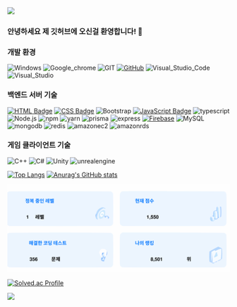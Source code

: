 <img src="https://capsule-render.vercel.app/api?type=waving&color=BDBDC8&height=150&section=header" />

### 안녕하세요 제 깃허브에 오신걸 환영합니다! 👋

### 개발 환경
![Windows](https://img.shields.io/badge/Windows-0078D6?style=for-the-badge&logo=windows&logoColor=white)
![Google_chrome](https://img.shields.io/badge/Google_chrome-4285F4?style=for-the-badge&logo=Google-chrome&logoColor=white)
![GIT](https://img.shields.io/badge/GIT-E44C30?style=for-the-badge&logo=git&logoColor=white)
[![GitHub](https://img.shields.io/badge/GitHub-100000?style=for-the-badge&logo=github&logoColor=white)](https://github.com/)
![Visual_Studio_Code](https://img.shields.io/badge/Visual_Studio_Code-0078D4?style=for-the-badge&logo=visual%20studio%20code&logoColor=white)
![Visual_Studio](https://img.shields.io/badge/Visual_Studio-5C2D91?style=for-the-badge&logo=visual%20studio&logoColor=white)

### 백엔드 서버 기술
[![HTML Badge](https://img.shields.io/badge/HTML-E34F26?style=for-the-badge&logo=html5&logoColor=white)](https://www.w3.org/html/)
[![CSS Badge](https://img.shields.io/badge/CSS-1572B6?style=for-the-badge&logo=css3&logoColor=white)](https://www.w3.org/Style/CSS/)
![Bootstrap](https://img.shields.io/badge/Bootstrap-563D7C?style=for-the-badge&logo=bootstrap&logoColor=white)
[![JavaScript Badge](https://img.shields.io/badge/JavaScript-F7DF1E?style=for-the-badge&logo=JavaScript&logoColor=white)](https://developer.mozilla.org/en-US/docs/Web/JavaScript)
![typescript](https://img.shields.io/badge/typescript-3178C6?style=for-the-badge&logo=typescript&logoColor=white)
![Node.js](https://img.shields.io/badge/Node.js-43853D?style=for-the-badge&logo=node.js&logoColor=white)
![npm](https://img.shields.io/badge/npm-CB3837?style=for-the-badge&logo=npm&logoColor=white)
![yarn](https://img.shields.io/badge/yarn-2C8EBB?style=for-the-badge&logo=yarn&logoColor=white)
![prisma](https://img.shields.io/badge/prisma-2D3748?style=for-the-badge&logo=prisma&logoColor=white)
![express](https://img.shields.io/badge/express-000000?style=for-the-badge&logo=express&logoColor=white)
[![Firebase](https://img.shields.io/badge/Firebase-FFCA28?style=for-the-badge&logo=Firebase&logoColor=white)](https://firebase.google.com/)
![MySQL](https://img.shields.io/badge/MySQL-005C84?style=for-the-badge&logo=mysql&logoColor=white)
![mongodb](https://img.shields.io/badge/mongodb-47A248?style=for-the-badge&logo=mongodb&logoColor=white)
![redis](https://img.shields.io/badge/redis-FF4438?style=for-the-badge&logo=redis&logoColor=white)
![amazonec2](https://img.shields.io/badge/amazonec2-FF9900?style=for-the-badge&logo=amazonec2&logoColor=white)
![amazonrds](https://img.shields.io/badge/amazonrds-527FFF?style=for-the-badge&logo=amazonrds&logoColor=white)

### 게임 클라이언트 기술
![C++](https://img.shields.io/badge/C%2B%2B-00599C?style=for-the-badge&logo=c%2B%2B&logoColor=white)
![C#](https://img.shields.io/badge/C%23-239120?style=for-the-badge&logo=c-sharp&logoColor=white)
![Unity](https://img.shields.io/badge/Unity-100000?style=for-the-badge&logo=unity&logoColor=white)
![unrealengine](https://img.shields.io/badge/unrealengine-%23313131.svg?style=for-the-badge&logo=unrealengine&logoColor=white)


[![Top Langs](https://github-readme-stats.vercel.app/api/top-langs/?username=KR-EGOIST)](https://github.com/anuraghazra/github-readme-stats)
[![Anurag's GitHub stats](https://github-readme-stats.vercel.app/api?username=KR-EGOIST)](https://github.com/anuraghazra/github-readme-stats)

[![](https://github.com/KR-EGOIST/github-programmers-rank/blob/master/lib/result.svg)](https://github.com/libtv/github-programmers-rank)

[![Solved.ac Profile](http://mazassumnida.wtf/api/v2/generate_badge?boj=jhso5041)](https://solved.ac/jhso5041/)

<img src="https://capsule-render.vercel.app/api?type=waving&color=BDBDC8&height=150&section=footer" />
      
<!--
**KR-EGOIST/KR-EGOIST** is a ✨ _special_ ✨ repository because its `README.md` (this file) appears on your GitHub profile.

Here are some ideas to get you started:

- 🔭 I’m currently working on ...
- 🌱 I’m currently learning ...
- 👯 I’m looking to collaborate on ...
- 🤔 I’m looking for help with ...
- 💬 Ask me about ...
- 📫 How to reach me: ...
- 😄 Pronouns: ...
- ⚡ Fun fact: ...
-->
